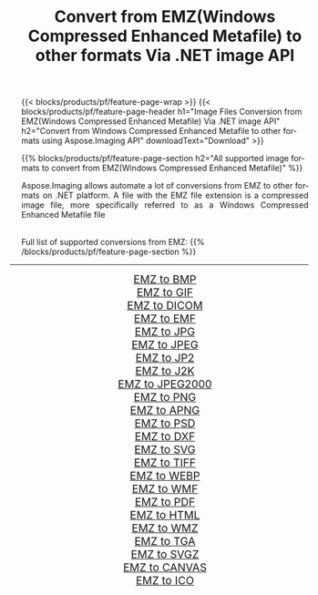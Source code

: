 ﻿---
title: Convert from EMZ(Windows Compressed Enhanced Metafile) to other formats Via .NET image API 
weight: 3920
url: /net/conversion/from/emz/ 
lang: en
langdirlevel: 2
locales: zh-hans,ja,it,ru,de,es,fr,nl,id,lt,pl,pt,vi,tr,ko,zh-hant,ar,hi,th,sv,cs,uk,he
description: Using Aspose.Imaging for .NET you can easily convert from EMZ(Windows Compressed Enhanced Metafile) to other formats
---

{{< blocks/products/pf/feature-page-wrap >}}
{{< blocks/products/pf/feature-page-header h1="Image Files Conversion from EMZ(Windows Compressed Enhanced Metafile) Via .NET image API" h2="Convert from Windows Compressed Enhanced Metafile to other formats using Aspose.Imaging API" downloadText="Download" >}}


{{% blocks/products/pf/feature-page-section  h2="All supported image formats to convert from EMZ(Windows Compressed Enhanced Metafile)" %}}
<p align=justify>Aspose.Imaging allows automate a lot of conversions from EMZ to other formats on .NET platform. A file with the EMZ file extension is a compressed image file, more specifically referred to as a Windows Compressed Enhanced Metafile file</p>
<br/>
Full list of supported conversions from EMZ:
{{% /blocks/products/pf/feature-page-section %}}
<div class="container-fluid productfamilypage bg-gray">
    <div class="convertypes bg-gray agp-content section">
        <div class="container">
		<hr style="margin-left:-20px;"/>
		<div class="row other-converters" style="gap: 10px;font-size: 19px;text-align:center;">
		    <div class='col-md-2 other-converter remove-lp remove-rp'><a href="/imaging/net/conversion/emz-to-bmp/" style="padding:15px;">EMZ to BMP</a></div><div class='col-md-2 other-converter remove-lp remove-rp'><a href="/imaging/net/conversion/emz-to-gif/" style="padding:15px;">EMZ to GIF</a></div><div class='col-md-2 other-converter remove-lp remove-rp'><a href="/imaging/net/conversion/emz-to-dicom/" style="padding:15px;">EMZ to DICOM</a></div><div class='col-md-2 other-converter remove-lp remove-rp'><a href="/imaging/net/conversion/emz-to-emf/" style="padding:15px;">EMZ to EMF</a></div><div class='col-md-2 other-converter remove-lp remove-rp'><a href="/imaging/net/conversion/emz-to-jpg/" style="padding:15px;">EMZ to JPG</a></div><div class='col-md-2 other-converter remove-lp remove-rp'><a href="/imaging/net/conversion/emz-to-jpeg/" style="padding:15px;">EMZ to JPEG</a></div><div class='col-md-2 other-converter remove-lp remove-rp'><a href="/imaging/net/conversion/emz-to-jp2/" style="padding:15px;">EMZ to JP2</a></div><div class='col-md-2 other-converter remove-lp remove-rp'><a href="/imaging/net/conversion/emz-to-j2k/" style="padding:15px;">EMZ to J2K</a></div><div class='col-md-2 other-converter remove-lp remove-rp'><a href="/imaging/net/conversion/emz-to-jpeg2000/" style="padding:15px;">EMZ to JPEG2000</a></div><div class='col-md-2 other-converter remove-lp remove-rp'><a href="/imaging/net/conversion/emz-to-png/" style="padding:15px;">EMZ to PNG</a></div><div class='col-md-2 other-converter remove-lp remove-rp'><a href="/imaging/net/conversion/emz-to-apng/" style="padding:15px;">EMZ to APNG</a></div><div class='col-md-2 other-converter remove-lp remove-rp'><a href="/imaging/net/conversion/emz-to-psd/" style="padding:15px;">EMZ to PSD</a></div><div class='col-md-2 other-converter remove-lp remove-rp'><a href="/imaging/net/conversion/emz-to-dxf/" style="padding:15px;">EMZ to DXF</a></div><div class='col-md-2 other-converter remove-lp remove-rp'><a href="/imaging/net/conversion/emz-to-svg/" style="padding:15px;">EMZ to SVG</a></div><div class='col-md-2 other-converter remove-lp remove-rp'><a href="/imaging/net/conversion/emz-to-tiff/" style="padding:15px;">EMZ to TIFF</a></div><div class='col-md-2 other-converter remove-lp remove-rp'><a href="/imaging/net/conversion/emz-to-webp/" style="padding:15px;">EMZ to WEBP</a></div><div class='col-md-2 other-converter remove-lp remove-rp'><a href="/imaging/net/conversion/emz-to-wmf/" style="padding:15px;">EMZ to WMF</a></div><div class='col-md-2 other-converter remove-lp remove-rp'><a href="/imaging/net/conversion/emz-to-pdf/" style="padding:15px;">EMZ to PDF</a></div><div class='col-md-2 other-converter remove-lp remove-rp'><a href="/imaging/net/conversion/emz-to-html/" style="padding:15px;">EMZ to HTML</a></div><div class='col-md-2 other-converter remove-lp remove-rp'><a href="/imaging/net/conversion/emz-to-wmz/" style="padding:15px;">EMZ to WMZ</a></div><div class='col-md-2 other-converter remove-lp remove-rp'><a href="/imaging/net/conversion/emz-to-tga/" style="padding:15px;">EMZ to TGA</a></div><div class='col-md-2 other-converter remove-lp remove-rp'><a href="/imaging/net/conversion/emz-to-svgz/" style="padding:15px;">EMZ to SVGZ</a></div><div class='col-md-2 other-converter remove-lp remove-rp'><a href="/imaging/net/conversion/emz-to-canvas/" style="padding:15px;">EMZ to CANVAS</a></div><div class='col-md-2 other-converter remove-lp remove-rp'><a href="/imaging/net/conversion/emz-to-ico/" style="padding:15px;">EMZ to ICO</a></div>
                </div>
        </div>
    </div>
</div>
<br/>


